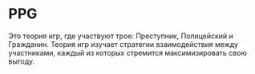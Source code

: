 # PPG
Это теория игр, где участвуют трое: Преступник, Полицейский и Гражданин. Теория игр изучает стратегии взаимодействия между участниками, каждый из которых стремится максимизировать свою выгоду.
